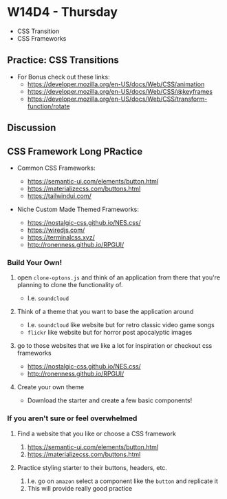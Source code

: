# W14D4 - Thursday
- CSS Transition
- CSS Frameworks

## Practice: CSS Transitions
- For Bonus check out these links: 
  - https://developer.mozilla.org/en-US/docs/Web/CSS/animation
  - https://developer.mozilla.org/en-US/docs/Web/CSS/@keyframes
  - https://developer.mozilla.org/en-US/docs/Web/CSS/transform-function/rotate

## Discussion

## CSS Framework Long PRactice
- Common CSS Frameworks:
  - https://semantic-ui.com/elements/button.html
  - https://materializecss.com/buttons.html
  - https://tailwindui.com/

- Niche Custom Made Themed Frameworks:
  - https://nostalgic-css.github.io/NES.css/
  - https://wiredjs.com/
  - https://terminalcss.xyz/
  - http://ronenness.github.io/RPGUI/


### Build Your Own!
1) open `clone-optons.js` and think of an application from there that you're planning to clone the functionality of.
   - I.e. `soundcloud`
2) Think of a theme that you want to base the application around
   - I.e. `soundcloud` like website but for retro classic video game songs 
   - `flickr` like website but for horror post apocalyptic images

3)  go to those websites that we like a lot for inspiration or checkout css frameworks
    - https://nostalgic-css.github.io/NES.css/
    - http://ronenness.github.io/RPGUI/

4) Create your own theme
    - Download the starter and create a few basic components!

### If you aren't sure or feel overwhelmed
1) Find a website that you like or choose a CSS framework 
   1) https://semantic-ui.com/elements/button.html
   2) https://materializecss.com/buttons.html

2) Practice styling starter to their buttons, headers, etc.
   1) I.e. go on `amazon` select a component like the `button` and replicate it
   2) This will provide really good practice 
